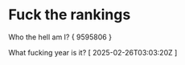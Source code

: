 # Fuck the rankings

Who the hell am I?
{ 9595806 }

What fucking year is it?
[ 2025-02-26T03:03:20Z ]
